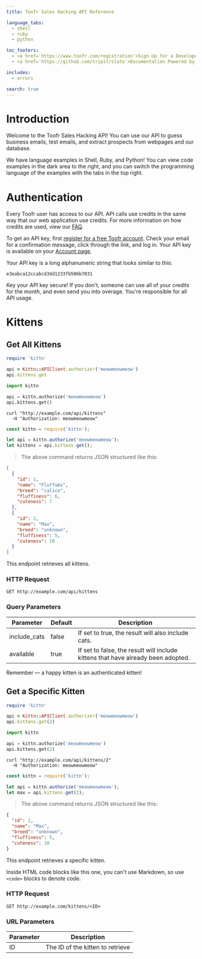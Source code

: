 ```yaml
---
title: Toofr Sales Hacking API Reference

language_tabs:
  - shell
  - ruby
  - python

toc_footers:
  - <a href='https://www.toofr.com/registration'>Sign Up for a Developer Key</a>
  - <a href='https://github.com/tripit/slate'>Documentation Powered by Slate</a>

includes:
  - errors

search: true
---
```


# Introduction

Welcome to the Toofr Sales Hacking API! You can use our API to guess business emails, test emails, and extract prospects from webpages and our database.

We have language examples in Shell, Ruby, and Python! You can view code examples in the dark area to the right, and you can switch the programming language of the examples with the tabs in the top right.

# Authentication

Every Toofr user has access to our API. API calls use credits in the same way that our web application use credits. For more information on how credits are used, view our [FAQ](https://www.toofr.com/faq).

To get an API key, first [register for a free Toofr account](https://www.toofr.com/registration). Check your email for a confirmation message, click through the link, and log in. Your API key is available on your [Account page](https://www.toofr.com/account).

Your API key is a long alphanumeric string that looks similar to this:

`e3eabca12ccabcd3dd1233fb506b7031`

<aside class="notice">
Key your API key secure! If you don't, someone can use all of your credits for the month, and even send you into overage. You're responsible for all API usage. 
</aside>

# Kittens

## Get All Kittens

```ruby
require 'kittn'

api = Kittn::APIClient.authorize!('meowmeowmeow')
api.kittens.get
```

```python
import kittn

api = kittn.authorize('meowmeowmeow')
api.kittens.get()
```

```shell
curl "http://example.com/api/kittens"
  -H "Authorization: meowmeowmeow"
```

```javascript
const kittn = require('kittn');

let api = kittn.authorize('meowmeowmeow');
let kittens = api.kittens.get();
```

> The above command returns JSON structured like this:

```json
[
  {
    "id": 1,
    "name": "Fluffums",
    "breed": "calico",
    "fluffiness": 6,
    "cuteness": 7
  },
  {
    "id": 2,
    "name": "Max",
    "breed": "unknown",
    "fluffiness": 5,
    "cuteness": 10
  }
]
```

This endpoint retrieves all kittens.

### HTTP Request

`GET http://example.com/api/kittens`

### Query Parameters

Parameter | Default | Description
--------- | ------- | -----------
include_cats | false | If set to true, the result will also include cats.
available | true | If set to false, the result will include kittens that have already been adopted.

<aside class="success">
Remember — a happy kitten is an authenticated kitten!
</aside>

## Get a Specific Kitten

```ruby
require 'kittn'

api = Kittn::APIClient.authorize!('meowmeowmeow')
api.kittens.get(2)
```

```python
import kittn

api = kittn.authorize('meowmeowmeow')
api.kittens.get(2)
```

```shell
curl "http://example.com/api/kittens/2"
  -H "Authorization: meowmeowmeow"
```

```javascript
const kittn = require('kittn');

let api = kittn.authorize('meowmeowmeow');
let max = api.kittens.get(2);
```

> The above command returns JSON structured like this:

```json
{
  "id": 2,
  "name": "Max",
  "breed": "unknown",
  "fluffiness": 5,
  "cuteness": 10
}
```

This endpoint retrieves a specific kitten.

<aside class="warning">Inside HTML code blocks like this one, you can't use Markdown, so use <code>&lt;code&gt;</code> blocks to denote code.</aside>

### HTTP Request

`GET http://example.com/kittens/<ID>`

### URL Parameters

Parameter | Description
--------- | -----------
ID | The ID of the kitten to retrieve
